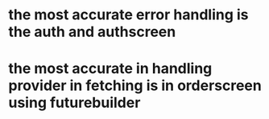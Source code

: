 # the most accurate error handling is the auth and authscreen
# the most accurate in handling provider in fetching is in orderscreen using futurebuilder